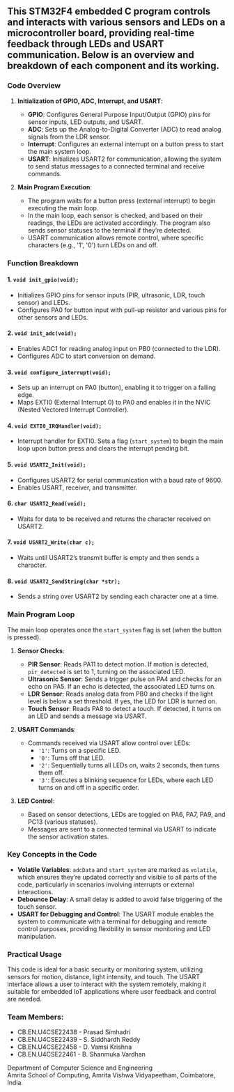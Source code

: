 ## This STM32F4 embedded C program controls and interacts with various sensors and LEDs on a microcontroller board, providing real-time feedback through LEDs and USART communication. Below is an overview and breakdown of each component and its working.

### Code Overview

1. **Initialization of GPIO, ADC, Interrupt, and USART**:
   - **GPIO**: Configures General Purpose Input/Output (GPIO) pins for sensor inputs, LED outputs, and USART.
   - **ADC**: Sets up the Analog-to-Digital Converter (ADC) to read analog signals from the LDR sensor.
   - **Interrupt**: Configures an external interrupt on a button press to start the main system loop.
   - **USART**: Initializes USART2 for communication, allowing the system to send status messages to a connected terminal and receive commands.

2. **Main Program Execution**:
   - The program waits for a button press (external interrupt) to begin executing the main loop.
   - In the main loop, each sensor is checked, and based on their readings, the LEDs are activated accordingly. The program also sends sensor statuses to the terminal if they’re detected.
   - USART communication allows remote control, where specific characters (e.g., '1', '0') turn LEDs on and off.

### Function Breakdown

#### 1. `void init_gpio(void);`
   - Initializes GPIO pins for sensor inputs (PIR, ultrasonic, LDR, touch sensor) and LEDs.
   - Configures PA0 for button input with pull-up resistor and various pins for other sensors and LEDs.

#### 2. `void init_adc(void);`
   - Enables ADC1 for reading analog input on PB0 (connected to the LDR).
   - Configures ADC to start conversion on demand.

#### 3. `void configure_interrupt(void);`
   - Sets up an interrupt on PA0 (button), enabling it to trigger on a falling edge.
   - Maps EXTI0 (External Interrupt 0) to PA0 and enables it in the NVIC (Nested Vectored Interrupt Controller).

#### 4. `void EXTI0_IRQHandler(void);`
   - Interrupt handler for EXTI0. Sets a flag (`start_system`) to begin the main loop upon button press and clears the interrupt pending bit.

#### 5. `void USART2_Init(void);`
   - Configures USART2 for serial communication with a baud rate of 9600.
   - Enables USART, receiver, and transmitter.

#### 6. `char USART2_Read(void);`
   - Waits for data to be received and returns the character received on USART2.

#### 7. `void USART2_Write(char c);`
   - Waits until USART2’s transmit buffer is empty and then sends a character.

#### 8. `void USART2_SendString(char *str);`
   - Sends a string over USART2 by sending each character one at a time.

### Main Program Loop

The main loop operates once the `start_system` flag is set (when the button is pressed).

1. **Sensor Checks**:
   - **PIR Sensor**: Reads PA11 to detect motion. If motion is detected, `pir_detected` is set to 1, turning on the associated LED.
   - **Ultrasonic Sensor**: Sends a trigger pulse on PA4 and checks for an echo on PA5. If an echo is detected, the associated LED turns on.
   - **LDR Sensor**: Reads analog data from PB0 and checks if the light level is below a set threshold. If yes, the LED for LDR is turned on.
   - **Touch Sensor**: Reads PA8 to detect a touch. If detected, it turns on an LED and sends a message via USART.

2. **USART Commands**:
   - Commands received via USART allow control over LEDs:
     - `'1'`: Turns on a specific LED.
     - `'0'`: Turns off that LED.
     - `'2'`: Sequentially turns all LEDs on, waits 2 seconds, then turns them off.
     - `'3'`: Executes a blinking sequence for LEDs, where each LED turns on and off in a specific order.

3. **LED Control**:
   - Based on sensor detections, LEDs are toggled on PA6, PA7, PA9, and PC13 (various statuses).
   - Messages are sent to a connected terminal via USART to indicate the sensor activation states.

### Key Concepts in the Code

- **Volatile Variables**: `adcData` and `start_system` are marked as `volatile`, which ensures they’re updated correctly and visible to all parts of the code, particularly in scenarios involving interrupts or external interactions.
- **Debounce Delay**: A small delay is added to avoid false triggering of the touch sensor.
- **USART for Debugging and Control**: The USART module enables the system to communicate with a terminal for debugging and remote control purposes, providing flexibility in sensor monitoring and LED manipulation.

### Practical Usage

This code is ideal for a basic security or monitoring system, utilizing sensors for motion, distance, light intensity, and touch. The USART interface allows a user to interact with the system remotely, making it suitable for embedded IoT applications where user feedback and control are needed.

### Team Members:
   - CB.EN.U4CSE22438 - Prasad Simhadri
   - CB.EN.U4CSE22439 - S. Siddhardh Reddy
   - CB.EN.U4CSE22458 - D. Vamsi Krishna
   - CB.EN.U4CSE22461 - B. Shanmuka Vardhan

     
Department of Computer Science and Engineering    
Amrita School of Computing, 
Amrita Vishwa Vidyapeetham, Coimbatore, India.
